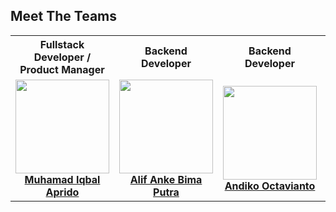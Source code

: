 <!-- Meet The Teams -->
## Meet The Teams

<center>
  <table align="center">
    <tr>
    <th>Fullstack Developer / Product Manager</th>
      <th>Backend Developer</th>
      <th>Backend Developer</th>
      <th>Backend Developer</th>
      <th>Frontend Developer</th>
      <th>Frontend Developer</th>
    </tr>
    <tr>
      <td align="center">
        <a href="https://github.com/preedok">
          <img width="150" src="" alt=""><br/>
          <b>Muhamad Iqbal Aprido</b>
        </a>
      </td>
      <td align="center">
        <a href=https://github.com/alifankebima">
          <img width="150" src="" alt=""><br/>
          <b>Alif Anke Bima Putra</b>
        </a>
      </td>
      <td align="center">
        <a href="https://github.com/andiko">
          <img width="150" src="" alt=""><br/>
          <b>Andiko Octavianto</b>
        </a>
      </td>
      <td align="center">
        <a href="https://github.com/rrizalyuniar">
          <img width="150" src="" alt=""><br/>
          <b>Rizal Yuniar</b>
        </a>
      </td>
      <td align="center">
        <a href="https://github.com/hosealeonardo18">
          <img width="150" src="" alt=""><br/>
          <b>Hose Leonardo</b>
        </a>
      </td>
     <td align="center">
        <a href=https://github.com/RezaldhoArmadhani">
          <img width="150" src="" alt=""><br/>
          <b>Rezaldo Armadani</b>
        </a>
      </td>
    </tr>
  </table>
</center>
